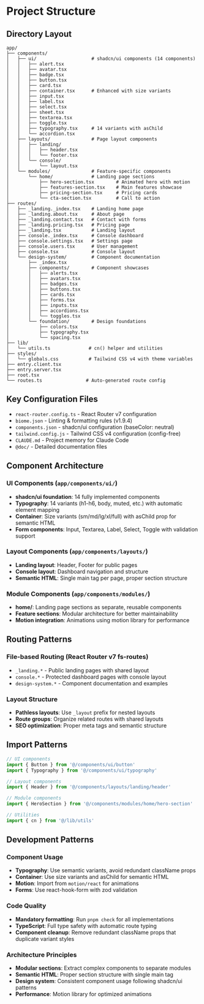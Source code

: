 # Project Structure

## Directory Layout
```
app/
├── components/
│   ├── ui/                    # shadcn/ui components (14 components)
│   │   ├── alert.tsx
│   │   ├── avatar.tsx
│   │   ├── badge.tsx
│   │   ├── button.tsx
│   │   ├── card.tsx
│   │   ├── container.tsx      # Enhanced with size variants
│   │   ├── input.tsx
│   │   ├── label.tsx
│   │   ├── select.tsx
│   │   ├── sheet.tsx
│   │   ├── textarea.tsx
│   │   ├── toggle.tsx
│   │   ├── typography.tsx     # 14 variants with asChild
│   │   └── accordion.tsx
│   ├── layouts/               # Page layout components
│   │   ├── landing/
│   │   │   ├── header.tsx
│   │   │   └── footer.tsx
│   │   └── console/
│   │       └── layout.tsx
│   └── modules/               # Feature-specific components
│       └── home/              # Landing page sections
│           ├── hero-section.tsx        # Animated hero with motion
│           ├── features-section.tsx    # Main features showcase
│           ├── pricing-section.tsx     # Pricing cards
│           └── cta-section.tsx         # Call to action
├── routes/
│   ├── _landing._index.tsx    # Landing home page
│   ├── _landing.about.tsx     # About page
│   ├── _landing.contact.tsx   # Contact with forms
│   ├── _landing.pricing.tsx   # Pricing page
│   ├── _landing.tsx           # Landing layout
│   ├── console._index.tsx     # Console dashboard
│   ├── console.settings.tsx   # Settings page
│   ├── console.users.tsx      # User management
│   ├── console.tsx            # Console layout
│   └── design-system/         # Component documentation
│       ├── _index.tsx
│       ├── components/        # Component showcases
│       │   ├── alerts.tsx
│       │   ├── avatars.tsx
│       │   ├── badges.tsx
│       │   ├── buttons.tsx
│       │   ├── cards.tsx
│       │   ├── forms.tsx
│       │   ├── inputs.tsx
│       │   ├── accordions.tsx
│       │   └── toggles.tsx
│       └── foundation/        # Design foundations
│           ├── colors.tsx
│           ├── typography.tsx
│           └── spacing.tsx
├── lib/
│   └── utils.ts              # cn() helper and utilities
├── styles/
│   └── globals.css           # Tailwind CSS v4 with theme variables
├── entry.client.tsx
├── entry.server.tsx
├── root.tsx
└── routes.ts                # Auto-generated route config
```

## Key Configuration Files
- `react-router.config.ts` - React Router v7 configuration
- `biome.json` - Linting & formatting rules (v1.9.4)
- `components.json` - shadcn/ui configuration (baseColor: neutral)
- `tailwind.config.js` - Tailwind CSS v4 configuration (config-free)
- `CLAUDE.md` - Project memory for Claude Code
- `@doc/` - Detailed documentation files

## Component Architecture

### **UI Components** (`app/components/ui/`)
- **shadcn/ui foundation**: 14 fully implemented components
- **Typography**: 14 variants (h1-h6, body, muted, etc.) with automatic element mapping
- **Container**: Size variants (sm/md/lg/xl/full) with asChild prop for semantic HTML
- **Form components**: Input, Textarea, Label, Select, Toggle with validation support

### **Layout Components** (`app/components/layouts/`)
- **Landing layout**: Header, Footer for public pages
- **Console layout**: Dashboard navigation and structure
- **Semantic HTML**: Single main tag per page, proper section structure

### **Module Components** (`app/components/modules/`)
- **home/**: Landing page sections as separate, reusable components
- **Feature sections**: Modular architecture for better maintainability
- **Motion integration**: Animations using motion library for performance

## Routing Patterns

### **File-based Routing** (React Router v7 fs-routes)
- `_landing.*` - Public landing pages with shared layout
- `console.*` - Protected dashboard pages with console layout
- `design-system.*` - Component documentation and examples

### **Layout Structure**
- **Pathless layouts**: Use `_layout` prefix for nested layouts
- **Route groups**: Organize related routes with shared layouts
- **SEO optimization**: Proper meta tags and semantic structure

## Import Patterns
```typescript
// UI components
import { Button } from '@/components/ui/button'
import { Typography } from '@/components/ui/typography'

// Layout components
import { Header } from '@/components/layouts/landing/header'

// Module components
import { HeroSection } from '@/components/modules/home/hero-section'

// Utilities
import { cn } from '@/lib/utils'
```

## Development Patterns

### **Component Usage**
- **Typography**: Use semantic variants, avoid redundant className props
- **Container**: Use size variants and asChild for semantic HTML
- **Motion**: Import from `motion/react` for animations
- **Forms**: Use react-hook-form with zod validation

### **Code Quality**
- **Mandatory formatting**: Run `pnpm check` for all implementations
- **TypeScript**: Full type safety with automatic route typing
- **Component cleanup**: Remove redundant className props that duplicate variant styles

### **Architecture Principles**
- **Modular sections**: Extract complex components to separate modules
- **Semantic HTML**: Proper section structure with single main tag
- **Design system**: Consistent component usage following shadcn/ui patterns
- **Performance**: Motion library for optimized animations